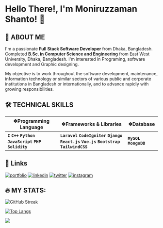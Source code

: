 # Hello There!, I'm Moniruzzaman Shanto! 👋

## 🚀 ABOUT ME
I'm a passionate **Full Stack Software Developer** from Dhaka, Bangladesh. Completed **B.Sc. in Computer Science and Engineering** from East West University, Dhaka, Bangladesh. I'm interested in Programing, software development and Graphic designing.

My objective is to work throughout the software development, maintenance, information technology or similar sectors of various public and corporate institutions in Bangladesh or internationally, and to advance rapidly with growing responsibilities.

## 🛠 TECHNICAL SKILLS

| ❄**Programming Language** | ❄**Frameworks & Libraries** | ❄**Database** |
| -------- | ------- | ------------- |
| **`C`** **`C++`** **`Python`** **`JavaScript`** **`PHP`** **`Solidity`**| **`Laravel`** **`CodeIgniter`** **`Django`** **`React.js`** **`Vue.js`** **`Bootstrap`** **`TailwindCSS`**| **`MySQL`** **`MongoDB`** |
 
## 🔗 Links
[![portfolio](https://img.shields.io/badge/my_portfolio-blueviolet?style=for-the-badge&logo=ko-fi&logoColor=white)](https://mzshanto.epizy.com)
[![linkedin](https://img.shields.io/badge/linkedin-0A66C2?style=for-the-badge&logo=linkedin&logoColor=white)](https://www.linkedin.com/in/mzshanto1234)
[![twitter](https://img.shields.io/badge/twitter-1DA1F2?style=for-the-badge&logo=twitter&logoColor=white)](https://twitter.com/mzshanto)
[![instagram](https://img.shields.io/badge/Instagram-red?style=for-the-badge&logo=Instagram&logoColor=white)](https://www.instagram.com/mzshanto)

## &#128293; MY STATS:
[![GitHub Streak](http://github-readme-streak-stats.herokuapp.com?user=Shanto75&theme=dark&background=000000)](https://git.io/streak-stats)

[![Top Langs](https://github-readme-stats.vercel.app/api/top-langs/?username=Shanto75&layout=compact&theme=vision-friendly-dark)](https://github.com/anuraghazra/github-readme-stats)

[![](https://visitcount.itsvg.in/api?id=Shanto75&label=Profile%20Views&pretty=true)](https://visitcount.itsvg.in)
